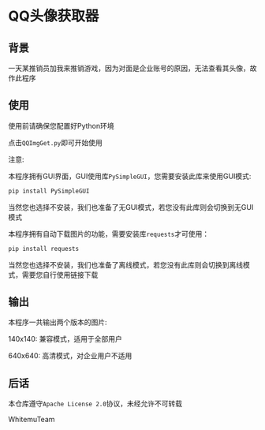 # QQ头像获取器

## 背景

一天某推销员加我来推销游戏，因为对面是企业账号的原因，无法查看其头像，故作此程序

## 使用

使用前请确保您配置好Python环境

点击`QQImgGet.py`即可开始使用

注意:

本程序拥有GUI界面，GUI使用库`PySimpleGUI`，您需要安装此库来使用GUI模式:

```powershell
pip install PySimpleGUI
```

当然您也选择不安装，我们也准备了无GUI模式，若您没有此库则会切换到无GUI模式

本程序拥有自动下载图片的功能，需要安装库`requests`才可使用：

```powershell
pip install requests
```

当然您也选择不安装，我们也准备了离线模式，若您没有此库则会切换到离线模式，需要您自行使用链接下载

## 输出

本程序一共输出两个版本的图片:

140x140: 兼容模式，适用于全部用户

640x640: 高清模式，对企业用户不适用

## 后话

本仓库遵守`Apache License 2.0`协议，未经允许不可转载

WhitemuTeam